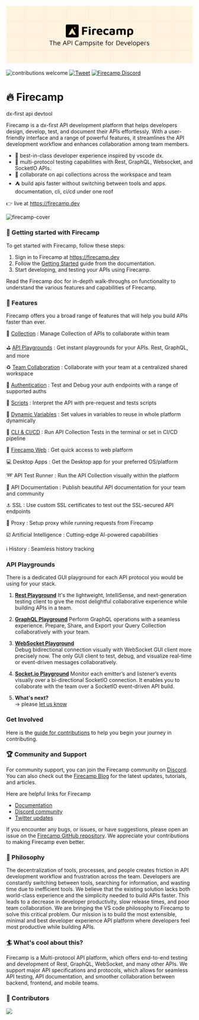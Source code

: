 

![FirecampCoverImage](.github/github-cover.png)

![contributions welcome](https://img.shields.io/badge/contributions-welcome-brightgreen?logo=github)
[![Tweet](https://img.shields.io/twitter/url?url=https%3A%2F%2Ffirecamp.io%2F)](https://twitter.com/intent/tweet?text=Firecamp%20-%20Open%20Source%20Postman%20alternative%20-%20Get%20instant%20API%20playgrounds%20to%20test%20Rest,%20GraphQL,%20WebSocket%20and%20SocketIO%20APIs%20.&url=https://firecamp.dev&hashtags=firecamp&via=firecamp_dev)
[![Firecamp Discord](https://badgen.net/discord/members/8hRaqhK)](https://discord.gg/8hRaqhK)

# 🔥 Firecamp
dx-first api devtool

Firecamp is a dx-first API development platform that helps developers design, develop, test, and document their APIs effortlessly. With a user-friendly interface and a range of powerful features, it streamlines the API development workflow and enhances collaboration among team members.

- 🌈  best-in-class developer experience inspired by vscode dx. <br/>
- 📡 multi-protocol testing capabilities with Rest, GraphQL, Websocket, and SocketIO APIs. <br/>
- 👐 collaborate on api collections across the workspace and team <br/>
- ⛺ build apis faster without switching between tools and apps. documentation, cli, ci/cd under one roof <br/>
  


👉 live at https://firecamp.dev

![firecamp-cover](https://github.com/firecamp-dev/firecamp/assets/5078921/1ef25fd3-bf97-4bd0-b440-7c1f4ef3eb22)


### 🚀 Getting started with Firecamp
To get started with Firecamp, follow these steps:

1. Sign in to Firecamp at https://firecamp.dev
2. Follow the [Getting Started](https://firecamp.io/docs) guide from the documentation.
3. Start developing, and testing your APIs using Firecamp.

Read the Firecamp doc for in-depth walk-throughs on functionality to understand the various features and capabilities of Firecamp. 


### 🔬 Features

Firecamp offers you a broad range of features that will help you build APIs faster than ever.

📂 [Collection](https://firecamp.io/docs/platform/collection) : 
Manage Collection of APIs to collaborate within team <br/>

⛳ [API Playgrounds](https://firecamp.io/docs/rest/introduction) : 
Get instant playgrounds for your APIs. Rest, GraphQL, and more <br/>

♻️ [Team Collaboration](https://firecamp.io/docs/collaboration/getting-started) : 
Collaborate with your team at a centralized shared workspace <br/>

🔐 [Authentication](https://firecamp.io/docs/platform/authentication) : 
Test and Debug your auth endpoints with a range of supported auths <br/>

📠 [Scripts](https://firecamp.io/docs/platform/scripts) : 
Interpret the API with pre-request and tests scripts <br/>

🔩 [Dynamic Variables](https://firecamp.io/docs/platform/environment) : 
Set values in variables to reuse in whole platform dynamically <br/>

🔁 [CLI & CI/CD](https://firecamp.io/docs/cli/getting-started) : 
Run API Collection Tests in the terminal or set in CI/CD pipeline <br/>

📡 [Firecamp Web](https://firecamp.dev) : 
Get quick access to web platform <br/>

💻  Desktop Apps : Get the Desktop app for your preferred OS/platform <br/>

➿  API Test Runner :  Run the API Collection visually within the platform </br>

📄  API Documentation :  Publish beautiful API documentation for your team and community </br>

⚓ SSL : Use custom SSL certificates to test out the SSL-secured API endpoints </br>

📝  Proxy : Setup proxy while running requests from Firecamp </br>

☑️ Artificial Intelligence : Cutting-edge AI-powered capabilities </br>

ℹ️ History : Seamless history tracking


### API Playgrounds
There is a dedicated GUI playground for each API protocol you would be using for your stack.

1. [**Rest Playground**](https://firecamp.io/docs/rest/introduction) 
  It's the lightweight, IntelliSense, and next-generation testing client to give the most delightful collaborative experience while building APIs in a team. 

2. [**GraphQL Playground**](https://firecamp.io/docs/graphql/introduction) 
  Perform GraphQL operations with a seamless experience. Prepare, Share, and Export your Query Collection collaboratively with your team.

3. [**WebSocket Playground**](https://firecamp.io/docs/websocket/introduction)  
  Debug bidirectional connection visually with WebSocket GUI client more precisely now. The only GUI client to test, debug, and visualize real-time or event-driven messages collaboratively. 
 
4. [**Socket.io Playground**](https://firecamp.io/docs/socket-io/introduction) 
  Monitor each emitter’s and listener’s events visually over a bi-directional SocketIO connection. It enables you to collaborate with the team over a SocketIO event-driven API build.
 
5. **What's next?**  <br/> → please [let us know](https://github.com/firecamp-dev/Firecamp/issues/new?assignees=&labels=&projects=&template=general_report.md&title=) 

### Get Involved 

Here is the [guide for contributions](https://github.com/firecamp-dev/firecamp/blob/main/CONTRIBUTING.md) to help you begin your journey in contributing.

### 🏆 Community and Support

For community support, you can join the Firecamp community on [Discord](https://discord.gg/8hRaqhK). You can also check out the [Firecamp Blog](https://firecamp.io/blog) for the latest updates, tutorials, and articles.

Here are helpful links for Firecamp
- [Documentation](https://firecamp.io/docs)
- [Discord community](https://discord.gg/8hRaqhK)
- [Twitter updates](https://twitter.com/FirecampDev)

If you encounter any bugs, or issues, or have suggestions, please open an issue on the [Firecamp GitHub repository](https://github.com/firecamp-dev/Firecamp). We appreciate your contributions to making Firecamp even better.

### 💭 Philosophy
The decentralization of tools, processes, and people creates friction in API development workflow and frustration across the team. Developers are constantly switching between tools, searching for information, and wasting time due to inefficient tools.
We believe that the existing solution lacks both world-class experience and the simplicity needed to build APIs faster. This leads to a decrease in developer productivity, slow release times, and poor team collaboration.
We are bringing the VS code philosophy to Firecamp to solve this critical problem. Our mission is to build the most extensible, minimal and best developer experience API platform where developers feel most productive while building APIs.

### 🏄  What's cool about this?

Firecamp is a Multi-protocol API platform, which offers end-to-end testing and development of Rest, GraphQL, WebSocket, and many other APIs.
We support major API specifications and protocols, which allows for seamless API testing, API documentation, and smoother collaboration between backend, frontend, and mobile teams.


### 💎 Contributors

<a href="https://github.com/firecamp-dev/firecamp/graphs/contributors">
  <img src="https://contrib.rocks/image?repo=firecamp-dev/firecamp" />
</a>
